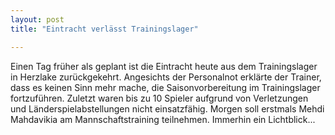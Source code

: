 ```yaml
---
layout: post
title: "Eintracht verlässt Trainingslager"

---
```


Einen Tag früher als geplant ist die Eintracht heute aus dem Trainingslager in Herzlake zurückgekehrt. Angesichts der Personalnot erklärte der Trainer, dass es keinen Sinn mehr mache, die Saisonvorbereitung im Trainingslager fortzuführen. Zuletzt waren bis zu 10 Spieler aufgrund von Verletzungen und Länderspielabstellungen nicht einsatzfähig. Morgen soll erstmals Mehdi Mahdavikia am Mannschaftstraining teilnehmen. Immerhin ein Lichtblick...


